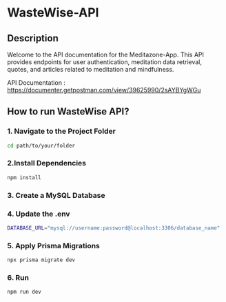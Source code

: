 # WasteWise-API

## Description
Welcome to the API documentation for the Meditazone-App. This API provides endpoints for user authentication, meditation data retrieval, quotes, and articles related to meditation and mindfulness.

API Documentation : https://documenter.getpostman.com/view/39625990/2sAYBYgWGu

## How to run WasteWise API?

### 1. Navigate to the Project Folder

```bash
cd path/to/your/folder
```

### 2.Install Dependencies

```bash
npm install
```

### 3. Create a MySQL Database

### 4. Update the .env

```bash
DATABASE_URL="mysql://username:password@localhost:3306/database_name"
```

### 5. Apply Prisma Migrations

```bash
npx prisma migrate dev
```

### 6. Run

```bash
npm run dev
```
<br> </br>

